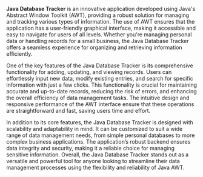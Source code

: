 **Java Database Tracker** is an innovative application developed using Java's Abstract Window Toolkit (AWT), providing a robust solution for managing and tracking various types of information. The use of AWT ensures that the application has a user-friendly graphical interface, making it accessible and easy to navigate for users of all levels. Whether you're managing personal data or handling records for a small business, the Java Database Tracker offers a seamless experience for organizing and retrieving information efficiently.

One of the key features of the Java Database Tracker is its comprehensive functionality for adding, updating, and viewing records. Users can effortlessly input new data, modify existing entries, and search for specific information with just a few clicks. This functionality is crucial for maintaining accurate and up-to-date records, reducing the risk of errors, and enhancing the overall efficiency of data management tasks. The intuitive design and responsive performance of the AWT interface ensure that these operations are straightforward and fast, saving users time and effort.

In addition to its core features, the Java Database Tracker is designed with scalability and adaptability in mind. It can be customized to suit a wide range of data management needs, from simple personal databases to more complex business applications. The application’s robust backend ensures data integrity and security, making it a reliable choice for managing sensitive information. Overall, the Java Database Tracker stands out as a versatile and powerful tool for anyone looking to streamline their data management processes using the flexibility and reliability of Java AWT.
